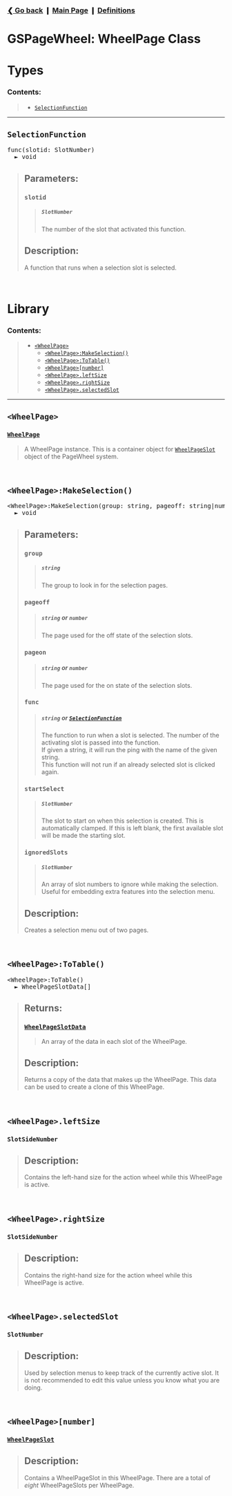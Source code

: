 ### [❮ Go back](../../README.md) ❙ [Main Page](../_main.md) ❙ [Definitions](../defs.md)

# GSPageWheel: WheelPage Class
[@wpsd]: ../defs.md#wheelpageslotdata

[dwp@sf]: #selectionfunction
[dwp#wp]: #wheelpage
[dwp#wpms]: #wheelpagemakeselection
[dwp#wptt]: #wheelpagetotable
[dwp.wpls]: #wheelpageleftsize
[dwp.wprs]: #wheelpagerightsize
[dwp.wpss]: #wheelpageselectedslot
[dwp.wp#]: #wheelpagenumber

[dwps#wps]: ./wheelpageslot.md

# Types
### Contents:
> * [`SelectionFunction`][dwp@sf]
***

## `SelectionFunction`
<pre>
<ct>func</ct>(<ca>slotid</ca>:&nbsp;<cc>SlotNumber</cc>)
  ► <ct>void</ct>
</pre>
> ## Parameters:
> ### <ca>`slotid`</ca>
> > ##### <cc>`SlotNumber`</cc>
> > The number of the slot that activated this function.
> ## Description:
> A function that runs when a selection slot is selected.

&nbsp;
# Library
### Contents:
> * [`<WheelPage>`][dwp#wp]
>   * [`<WheelPage>:MakeSelection()`][dwp#wpms]
>   * [`<WheelPage>:ToTable()`][dwp#wptt]
>   * [`<WheelPage>[number]`][dwp.wp#]
>   * [`<WheelPage>.leftSize`][dwp.wpls]
>   * [`<WheelPage>.rightSize`][dwp.wprs]
>   * [`<WheelPage>.selectedSlot`][dwp.wpss]
***

## `<WheelPage>`
### [<cc link>`WheelPage`</cc>][dwp#wp]
> A WheelPage instance. This is a container object for [`WheelPageSlot`][dwps#wps] object of the PageWheel system.

&nbsp;
## `<WheelPage>:MakeSelection()`
<pre>
<cf><<cc>WheelPage</cc>>:MakeSelection</cf>(<cc>group</cc>:&nbsp;<ct>string</ct>, <cc>pageoff</cc>:&nbsp;<ct>string</ct>|<ct>number</ct>, <cc>pageon</cc>:&nbsp;<ct>string</ct>|<ct>number</ct>, <ca aopt>func</ca>:&nbsp;<ct>string</ct>|<cc>SelectionFunction</cc>, <ca aopt>startSelect</ca>:&nbsp;<cc>SlotNumber</cc>, <ca aopt>ignoredSlots</ca>:&nbsp;<cc>SlotNumber</cc>[])
  ► <ct>void</ct>
</pre>
> ## Parameters:
> ### <ca>`group`</ca>
> > ##### <ct>`string`</ct>
> > The group to look in for the selection pages.
> ### <ca>`pageoff`</ca>
> > ##### <ct>`string`</ct> **or** <ct>`number`</ct>
> > The page used for the off state of the selection slots.
> ### <ca>`pageon`</ca>
> > ##### <ct>`string`</ct> **or** <ct>`number`</ct>
> > The page used for the on state of the selection slots.
> ### <ca opt>`func`</ca>
> > ##### <ct>`string`</ct> **or** [<cc link>`SelectionFunction`</cc>][dwp@sf]
> > The function to run when a slot is selected. The number of the activating slot is passed into the function.  
> > If given a string, it will run the ping with the name of the given string.  
> > This function will not run if an already selected slot is clicked again.
> ### <ca opt>`startSelect`</ca>
> > ##### <cc>`SlotNumber`</cc>
> > The slot to start on when this selection is created. This is automatically clamped.
> > If this is left blank, the first available slot will be made the starting slot.
> ### <ca opt>`ignoredSlots`</ca>
> > ##### <cc array>`SlotNumber`</cc>
> > An array of slot numbers to ignore while making the selection. Useful for embedding extra features into the selection menu.
> ## Description:
> Creates a selection menu out of two pages.

&nbsp;
## `<WheelPage>:ToTable()`
<pre>
<cf><<cc>WheelPage</cc>>:ToTable</cf>()
  ► <cc>WheelPageSlotData</cc>[]
</pre>
> ## Returns:
> ### [<cc array link>`WheelPageSlotData`</cc>][@wpsd]
> > An array of the data in each slot of the WheelPage.
> ## Description:
> Returns a copy of the data that makes up the WheelPage. This data can be used to create a clone of this WheelPage.

&nbsp;
## `<WheelPage>.leftSize`
### <cc>`SlotSideNumber`</cc>
> ## Description:
> Contains the left-hand size for the action wheel while this WheelPage is active.

&nbsp;
## `<WheelPage>.rightSize`
### <cc>`SlotSideNumber`</cc>
> ## Description:
> Contains the right-hand size for the action wheel while this WheelPage is active.

&nbsp;
## `<WheelPage>.selectedSlot`
### <cc>`SlotNumber`</cc>
> ## Description:
> Used by selection menus to keep track of the currently active slot.
> It is not recommended to edit this value unless you know what you are doing.

&nbsp;
## `<WheelPage>[number]`
### [<cc link>`WheelPageSlot`</cc>][dwps#wps]
> ## Description:
> Contains a WheelPageSlot in this WheelPage. There are a total of *eight* WheelPageSlots per WheelPage.

